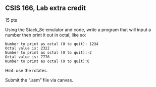 ## CSIS 166, Lab extra credit

15 pts

Using the Stack_8e emulator and code, write a program that will input a number then print it out in octal, like so:

```
Number to print as octal (0 to quit): 1234
Octal value is: 2322
Number to print as octal (0 to quit):-2
Octal value is: 7776
Number to print as octal (0 to quit):0
```

Hint: use the rotates.

Submit the “.asm” file via canvas.
